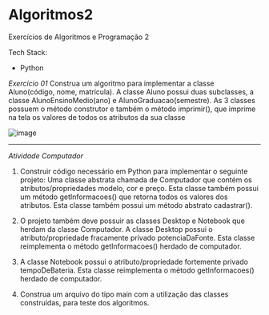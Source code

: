 # Algoritmos2
Exercícios de Algoritmos e Programação 2

Tech Stack:
- Python

*Exercício 01*
Construa um algoritmo para implementar a classe Aluno(código, nome, matrícula). A classe Aluno possui duas subclasses, a classe AlunoEnsinoMedio(ano) e AlunoGraduacao(semestre). As 3 classes possuem o método construtor e também o método imprimir(), que imprime na tela os valores de todos os atributos da sua classe

![image](https://user-images.githubusercontent.com/74319133/130538167-83aeaeb5-7696-4bb2-be98-e611c245b556.png)

_____________________________________________________________________________________________________________________________________________

*Atividade Computador*
1) Construir código necessário em Python para implementar o seguinte projeto: Uma classe abstrata chamada de Computador que contém os atributos/propriedades modelo, cor e preço. Esta classe também possui um método getInformacoes() que retorna todos os valores dos atributos. Esta classe também possui um método abstrato cadastrar().

2) O projeto também deve possuir as classes Desktop e Notebook que herdam da classe Computador. A classe Desktop possui o atributo/propriedade fracamente privado potenciaDaFonte. Esta classe reimplementa o método getInformacoes() herdado de computador.

3) A classe Notebook possui o atributo/propriedade fortemente privado tempoDeBateria. Esta classe reimplementa o método getInformacoes() herdado de computador.

4) Construa um arquivo do tipo main com a utilização das classes construídas, para teste dos algoritmos.


